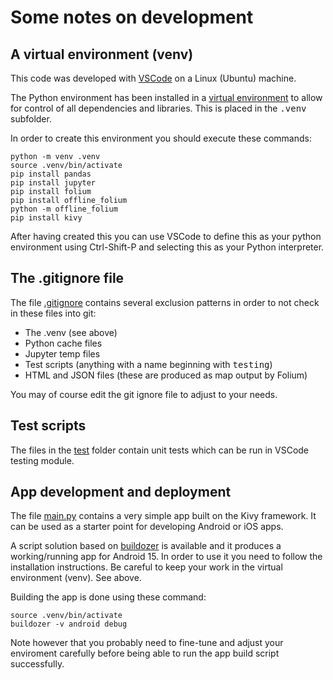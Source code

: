 <!---
    © August Linnman, 2025, email: august@linnman.net
    MIT License (see LICENSE file)
-->

# Some notes on development

## A virtual environment (venv)

This code was developed with
[VSCode](https://en.wikipedia.org/wiki/Visual_Studio_Code) on a Linux (Ubuntu)
machine.

The Python environment has been installed in a
[virtual environment](https://docs.python.org/3.11/library/venv.html)
to allow for control of all dependencies and libraries.
This is placed in the <tt>.venv</tt> subfolder.

In order to create this environment you should execute these commands:

    python -m venv .venv
    source .venv/bin/activate
    pip install pandas
    pip install jupyter
    pip install folium
    pip install offline_folium
    python -m offline_folium
    pip install kivy

After having created this you can use VSCode to define
this as your python environment using Ctrl-Shift-P
and selecting this as your Python interpreter.

## The .gitignore file

The file [.gitignore](.gitignore) contains several exclusion
patterns in order to not check in these files into git:

* The .venv (see above)
* Python cache files
* Jupyter temp files
* Test scripts (anything with a name beginning with <tt>testing</tt>)
* HTML and JSON files (these are produced as map output by Folium)

You may of course edit the git ignore file to adjust to your needs.

## Test scripts

The files in the [test](test) folder contain unit tests which can
be run in VSCode testing module.

## App development and deployment

The file [main.py](main.py) contains a very simple
app built on the Kivy framework. It can be used as a starter point
for developing Android or iOS apps.

A script solution based on [buildozer](https://github.com/kivy/buildozer)
is available and it produces a working/running app for Android 15.
In order to use it you need to follow the installation instructions.
Be careful to keep your work in the virtual environment (venv). See above.

Building the app is done using these command:

    source .venv/bin/activate
    buildozer -v android debug

Note however that you probably need to fine-tune and adjust your enviroment
carefully before being able to run the app build script successfully.
